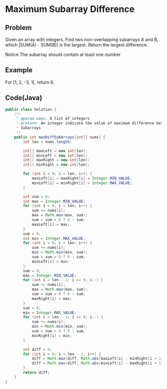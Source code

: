 Maximum Subarray Difference
===

## Problem

Given an array with integers.
Find two non-overlapping subarrays A and B, which |SUM(A) - SUM(B)| is the largest.
Return the largest difference.

 Notice
The subarray should contain at least one number



## Example

For [1, 2, -3, 1], return 6.

Code(Java)
----------

```java
public class Solution {
    /**
     * @param nums: A list of integers
     * @return: An integer indicate the value of maximum difference between two
     * Subarrays
     */
    public int maxDiffSubArrays(int[] nums) {
        int len = nums.length;

        int[] maxLeft = new int[len];
        int[] minLeft = new int[len];
        int[] maxRight = new int[len];
        int[] minRight = new int[len];

        for (int i = 0; i < len; i++) {
            maxLeft[i] = maxRight[i] = Integer.MIN_VALUE;
            minLeft[i] = minRight[i] = Integer.MAX_VALUE;
        }

        int sum = 0;
        int max = Integer.MIN_VALUE;
        for (int i = 0; i < len; i++) {
            sum += nums[i];
            max = Math.max(max, sum);
            sum = sum < 0 ? 0 : sum;
            maxLeft[i] = max;
        }
        sum = 0;
        int min = Integer.MAX_VALUE;
        for (int i = 0; i < len; i++) {
            sum += nums[i];
            min = Math.min(min, sum);
            sum = sum > 0 ? 0 : sum;
            minLeft[i] = min;
        }
        sum = 0;
        max = Integer.MIN_VALUE;
        for (int i = len - 1; i >= 0; i--) {
            sum += nums[i];
            max = Math.max(max, sum);
            sum = sum < 0 ? 0 : sum;
            maxRight[i] = max;
        }
        sum = 0;
        min = Integer.MAX_VALUE;
        for (int i = len - 1; i >= 0; i--) {
            sum += nums[i];
            min = Math.min(min, sum);
            sum = sum > 0 ? 0 : sum;
            minRight[i] = min;
        }

        int diff = 0;
        for (int i = 0; i < len - 1; i++) {
            diff = Math.max(diff, Math.abs(maxLeft[i] - minRight[i + 1]));
            diff = Math.max(diff, Math.abs(minLeft[i] - maxRight[i + 1]));
        }
        return diff;
    }
}


```